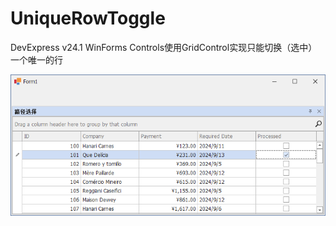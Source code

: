 # UniqueRowToggle

DevExpress v24.1 WinForms Controls使用GridControl实现只能切换（选中）一个唯一的行

![](/Screenshot/Snipaste_2024-09-09_14-30-15.png)